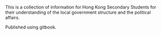 This is a collection of information for Hong Kong Secondary Students for
their understanding of the local government structure and the political
affairs.

Published using gitbook.
